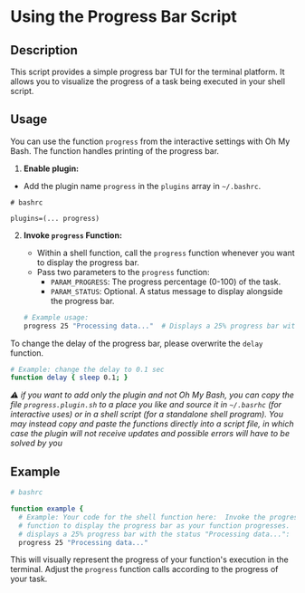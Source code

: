 # Using the Progress Bar Script

## Description

This script provides a simple progress bar TUI for the terminal platform. It allows you to visualize the progress of a task being executed in your shell script.

## Usage

You can use the function `progress` from the interactive settings with Oh My
Bash.  The function handles printing of the progress bar.

1. **Enable plugin:**

  - Add the plugin name `progress` in the `plugins` array in `~/.bashrc`.

  ```shell
  # bashrc

  plugins=(... progress)
  ```

2. **Invoke `progress` Function:**
   - Within a shell function, call the `progress` function whenever you want to display the progress bar.
   - Pass two parameters to the `progress` function:
     - `PARAM_PROGRESS`: The progress percentage (0-100) of the task.
     - `PARAM_STATUS`: Optional. A status message to display alongside the progress bar.

   ```bash
   # Example usage:
   progress 25 "Processing data..."  # Displays a 25% progress bar with the status "Processing data..."
   ```

To change the delay of the progress bar, please overwrite the `delay` function.

```bash
# Example: change the delay to 0.1 sec
function delay { sleep 0.1; }
```

_⚠️ if you want to add only the plugin and not Oh My Bash, you can copy the file
`progress.plugin.sh` to a place you like and source it in `~/.basrhc` (for
interactive uses) or in a shell script (for a standalone shell program).  You
may instead copy and paste the functions directly into a script file, in which
case the plugin will not receive updates and possible errors will have to be
solved by you_


## Example

```bash
# bashrc

function example {
  # Example: Your code for the shell function here:  Invoke the progress
  # function to display the progress bar as your function progresses.  This
  # displays a 25% progress bar with the status "Processing data...":
  progress 25 "Processing data..."
```

This will visually represent the progress of your function's execution in the
terminal. Adjust the `progress` function calls according to the progress of
your task.
